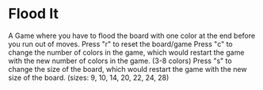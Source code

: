 # Flood It
A Game where you have to flood the board with one color at the end before you run out of moves.
Press "r" to reset the board/game
Press "c" to change the number of colors in the game, which would restart the game with the new number of colors in the game. (3-8 colors)
Press "s" to change the size of the board, which would restart the game with the new size of the board. (sizes: 9, 10, 14, 20, 22, 24, 28)

